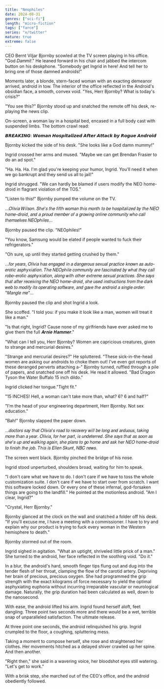 ```yaml
---
title: "Neophiles"
date: 2024-08-31
genres: ["sci-fi"]
length: "micro-fiction"
tags: ["farce"]
series: "x/twitter"
mature: true
extreme: false
---
```

CEO Bernt Viljar Bjornby scowled at the TV screen playing in his office. "God 𝐷𝑎𝑚𝑚𝑖𝑡." He leaned forward in his chair and jabbed the intercom button on his deskphone. "Somebody get Ingrid in here! And tell her to bring one of those damned androids!"

Moments later, a blonde, stern-faced woman with an exacting demeanor arrived, android in tow. The interior of the office reflected in the Android's obsidian face, a smooth, convex void. "Yes, Herr Bjornby? What is today's crisis?"

"You see this?" Bjornby stood up and snatched the remote off his desk, re-playing the news clip.

On-screen, a woman lay in a hospital bed, encased in a full body cast with suspended limbs. The bottom crawl read: 

𝘽𝙍𝙀𝘼𝙆𝙄𝙉𝙂: 𝙒𝙤𝙢𝙖𝙣 𝙃𝙤𝙨𝙥𝙞𝙩𝙖𝙡𝙞𝙯𝙚𝙙 𝘼𝙛𝙩𝙚𝙧 𝘼𝙩𝙩𝙖𝙘𝙠 𝙗𝙮 𝙍𝙤𝙜𝙪𝙚 𝘼𝙣𝙙𝙧𝙤𝙞𝙙

Bjornby kicked the side of his desk. "She looks like a God damn mummy!"

Ingrid crossed her arms and mused. "Maybe we can get Brendan Frasier to do an ad spot."

"Ha. Ha. Ha. I'm glad you're keeping your humor, Ingrid. You'll need it when we go bankrupt and they send us all to jail!"

Ingrid shrugged. "We can hardly be blamed if users modify the NEO home-droid in flagrant  violation of the TOS."

"Listen to this!" Bjornby pumped the volume on the TV.

...𝑂𝑙𝑖𝑣𝑖𝑎 𝑊𝑖𝑙𝑠𝑜𝑛. 𝑆ℎ𝑒'𝑠 𝑡ℎ𝑒 𝑓𝑖𝑓𝑡ℎ 𝑤𝑜𝑚𝑎𝑛 𝑡ℎ𝑖𝑠 𝑚𝑜𝑛𝑡ℎ 𝑡𝑜 𝑏𝑒 ℎ𝑜𝑠𝑝𝑖𝑡𝑎𝑙𝑖𝑧𝑒𝑑 𝑏𝑦 𝑡ℎ𝑒 𝑁𝐸𝑂 ℎ𝑜𝑚𝑒-𝑑𝑟𝑜𝑖𝑑, 𝑎𝑛𝑑 𝑎 𝑝𝑟𝑜𝑢𝑑 𝑚𝑒𝑚𝑏𝑒𝑟 𝑜𝑓 𝑎 𝑔𝑟𝑜𝑤𝑖𝑛𝑔 𝑜𝑛𝑙𝑖𝑛𝑒 𝑐𝑜𝑚𝑚𝑢𝑛𝑖𝑡𝑦 𝑤ℎ𝑜 𝑐𝑎𝑙𝑙 𝑡ℎ𝑒𝑚𝑠𝑒𝑙𝑣𝑒𝑠 𝑁𝐸𝑂𝑝ℎ𝑖𝑙𝑒𝑠...

Bjornby paused the clip. "NEOphiles!"

"You know, Samsung would be elated if people wanted to fuck their refrigerators."

"Oh sure, up until they started getting crushed by them."

...𝑓𝑜𝑟 𝑦𝑒𝑎𝑟𝑠, 𝑂𝑙𝑖𝑣𝑖𝑎 ℎ𝑎𝑠 𝑒𝑛𝑔𝑎𝑔𝑒𝑑 𝑖𝑛 𝑎 𝑑𝑎𝑛𝑔𝑒𝑟𝑜𝑢𝑠 𝑠𝑒𝑥𝑢𝑎𝑙 𝑝𝑟𝑎𝑐𝑡𝑖𝑐𝑒 𝑘𝑛𝑜𝑤𝑛 𝑎𝑠 𝑎𝑢𝑡𝑜-𝑒𝑟𝑜𝑡𝑖𝑐 𝑎𝑠𝑝ℎ𝑦𝑥𝑖𝑎𝑡𝑖𝑜𝑛. 𝑇ℎ𝑒 𝑁𝐸𝑂𝑝ℎ𝑖𝑙𝑒 𝑐𝑜𝑚𝑚𝑢𝑛𝑖𝑡𝑦 𝑎𝑟𝑒 𝑓𝑎𝑠𝑐𝑖𝑛𝑎𝑡𝑒𝑑 𝑏𝑦 𝑤ℎ𝑎𝑡 𝑡ℎ𝑒𝑦 𝑐𝑎𝑙𝑙 𝑟𝑜𝑏𝑜-𝑒𝑟𝑜𝑡𝑖𝑐 𝑎𝑠𝑝ℎ𝑦𝑥𝑖𝑎𝑡𝑖𝑜𝑛, 𝑎𝑙𝑜𝑛𝑔 𝑤𝑖𝑡ℎ 𝑜𝑡ℎ𝑒𝑟 𝑒𝑥𝑡𝑟𝑒𝑚𝑒 𝑠𝑒𝑥𝑢𝑎𝑙 𝑝𝑟𝑎𝑐𝑡𝑖𝑐𝑒𝑠. 𝑆ℎ𝑒 𝑠𝑎𝑦𝑠 𝑡ℎ𝑎𝑡 𝑎𝑓𝑡𝑒𝑟 𝑟𝑒𝑐𝑒𝑖𝑣𝑖𝑛𝑔 𝑡ℎ𝑒 𝑁𝐸𝑂 ℎ𝑜𝑚𝑒-𝑑𝑟𝑜𝑖𝑑, 𝑠ℎ𝑒 𝑢𝑠𝑒𝑑 𝑖𝑛𝑠𝑡𝑟𝑢𝑐𝑡𝑖𝑜𝑛𝑠 𝑓𝑟𝑜𝑚 𝑡ℎ𝑒 𝑑𝑎𝑟𝑘 𝑤𝑒𝑏 𝑡𝑜 𝑚𝑜𝑑𝑖𝑓𝑦 𝑖𝑡𝑠 𝑜𝑝𝑒𝑟𝑎𝑡𝑖𝑛𝑔 𝑠𝑜𝑓𝑡𝑤𝑎𝑟𝑒, 𝑎𝑛𝑑 𝑔𝑎𝑣𝑒 𝑡ℎ𝑒 𝑎𝑛𝑑𝑟𝑜𝑖𝑑 𝑎 𝑠𝑖𝑛𝑔𝑙𝑒 𝑜𝑟𝑑𝑒𝑟: "𝑀𝑎𝑛𝑔𝑙𝑒 𝑚𝑒"...

Bjornby paused the clip and shot Ingrid a look.

She scoffed. "I told you: if you make it look like a man, women will treat it like a man."

"Is that right, Ingrid? Cause none of my girlfriends have ever asked me to give them the full 𝑨𝒓𝒏𝒊𝒆 𝑯𝒂𝒎𝒎𝒆𝒓." 

"What can I tell you, Herr Bjornby? Women are capricious creatures, given to strange and mercurial desires."

"Strange and mercurial desires?" He spluttered. "These sick-in-the-head women are asking our androids to choke them out! I've even got reports of these deranged perverts attaching a-" Bjornby turned, ruffled through a pile of papers, and snatched one off his desk. He read it allowed. "Bad Dragon Tyson the Water Buffalo 15 inch dildo."

Ingrid clicked her tongue."Tight fit."

"15 INCHES! Hell, a woman can't take more than, what? 6? 6 and half?"

"I'm the head of your engineering department, Herr Bjornby. Not sex education."

"Bah!" Bjornby slapped the paper down.

...𝑑𝑜𝑐𝑡𝑜𝑟𝑠 𝑠𝑎𝑦 𝑡ℎ𝑎𝑡 𝑂𝑙𝑖𝑣𝑖𝑎'𝑠 𝑟𝑜𝑎𝑑 𝑡𝑜 𝑟𝑒𝑐𝑜𝑣𝑒𝑟𝑦 𝑤𝑖𝑙𝑙 𝑏𝑒 𝑙𝑜𝑛𝑔 𝑎𝑛𝑑 𝑎𝑟𝑑𝑢𝑜𝑢𝑠, 𝑡𝑎𝑘𝑖𝑛𝑔 𝑚𝑜𝑟𝑒 𝑡ℎ𝑎𝑛 𝑎 𝑦𝑒𝑎𝑟. 𝑂𝑙𝑖𝑣𝑖𝑎, 𝑓𝑜𝑟 ℎ𝑒𝑟 𝑝𝑎𝑟𝑡, 𝑖𝑠 𝑢𝑛𝑑𝑒𝑡𝑒𝑟𝑟𝑒𝑑. 𝑆ℎ𝑒 𝑠𝑎𝑦𝑠 𝑡ℎ𝑎𝑡 𝑎𝑠 𝑠𝑜𝑜𝑛 𝑎𝑠 𝑠ℎ𝑒'𝑠 𝑢𝑝 𝑎𝑛𝑑 𝑤𝑎𝑙𝑘𝑖𝑛𝑔 𝑎𝑔𝑎𝑖𝑛, 𝑠ℎ𝑒 𝑝𝑙𝑎𝑛𝑠 𝑡𝑜 𝑔𝑜 ℎ𝑜𝑚𝑒 𝑎𝑛𝑑 𝑎𝑠𝑘 ℎ𝑒𝑟 𝑁𝐸𝑂 ℎ𝑜𝑚𝑒-𝑑𝑟𝑜𝑖𝑑 𝑡𝑜 𝑓𝑖𝑛𝑖𝑠ℎ 𝑡ℎ𝑒 𝑗𝑜𝑏. 𝑇ℎ𝑖𝑠 𝑖𝑠 𝐸𝑙𝑙𝑒𝑛 𝑆𝑘𝑢𝑛𝑡, 𝑁𝐵𝐶 𝑛𝑒𝑤𝑠.

The screen went black. Bjornby pinched the bridge of his nose.

Ingrid stood unperturbed, shoulders broad, waiting for him to speak.

"I don't care what we have to do. I don't care if we have to toss the whole customization suite. I don't care if we have to start over from scratch. I want this software locked down. Or every one of these infernal, god-forsaken things are going to the landfill." He pointed at the motionless android. "Am I clear, Ingrid?"

"Crystal, Herr Bjornby."

Bjornby glanced at the clock on the wall and snatched a folder off his desk. "If you'll excuse me, I have a meeting with a commissioner. I have to try and explain why our product is trying to fuck every woman in the Western hemisphere to death."

Bjornby stormed out of the room.

Ingrid sighed in agitation. "What an uptight, shriveled little prick of a man." She turned to the android, her face reflected in the soothing void. "Do it."

In a blur, the android's hard, smooth finger tips flung out and dug into the tender flesh of her throat, clamping the flow of the carotid artery. Depriving her brain of precious, precious oxygen. She had programmed the grip strength with the exact kilograms of force necessary to yield the optimal asphyxiating euphoria without incurring irreparable vascular or neurological damage. Naturally, the grip duration had been calculated as well, down to the nanosecond.

With ease, the android lifted his arm. Ingrid found herself aloft, feet dangling. Three point two seconds more and there would be a wet, terrible snap of unparalleled satisfaction. The ultimate release.

At three point one seconds, the android relinquished his grip. Ingrid crumpled to the floor, a coughing, spluttering mess. 

Taking a moment to compose herself, she rose and straightened her clothes. Her movements hitched as a delayed shiver crawled up her spine. And then another.

"Right then," she said in a wavering voice, her  bloodshot eyes still watering. "Let's get to work."

With a brisk step, she marched out of the CEO's office, and the android obediently followed.
